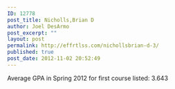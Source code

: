 ```yaml
---
ID: 12778
post_title: Nicholls,Brian D
author: Joel DesArmo
post_excerpt: ""
layout: post
permalink: http://effrtlss.com/nichollsbrian-d-3/
published: true
post_date: 2012-11-02 20:52:49
---
```

<p>Average GPA in Spring 2012 for first course listed: 3.643</p>